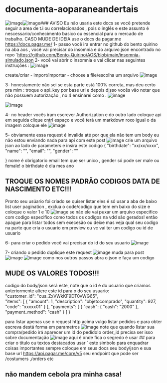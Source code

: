 # documenta-aoparaneandertais
![image](https://github.com/gamingthings/documentacaobr/assets/162502847/6cabb898-d84b-4c5b-9adf-b80c089b3840)![image](https://github.com/gamingthings/documentacaobr/assets/162502847/cefcb778-c3d9-4469-b752-57864ec591f5)###  AVISO
Eu não usaria este docs se você pretende seguir a area de t.i ou correlacionados , pois o inglês e este assunto é nescessario/conhecimento basico ou essencial para o mercado de trabalho. CASO MUDE DE IDEIA use o docs da pagar.me https://docs.pagar.me/
1-   passo você ira entrar no github do bento quirino na aba aos , você vai precisar do insomnia e do arquivo json encontrado no repo `https://github.com/Bento-Quirino/AOS/blob/main/insomnia-simulado.json
2- você vai abrir o insomnia e vai clicar nas seguintes instruções : ![image](https://github.com/gamingthings/documentacaobr/assets/162502847/6745cbe7-46a0-494f-8b36-b5375ec951d3)

create/criar - import/importar - choose a file/escolha um arquivo ![image](https://github.com/gamingthings/documentacaobr/assets/162502847/178f12ce-8b65-4435-a70a-c0b93cc26049)

3- honestamente não sei se esta parte está 100% correta, mas deu certo pra mim : troque o api_key por base url e depois disso vocês vão notar que não possuem autorização , no 4 ensinarei como .
![image](https://github.com/gamingthings/documentacaobr/assets/162502847/7a002613-4a0a-4325-96dc-3471d68d3d2c)

![image](https://github.com/gamingthings/documentacaobr/assets/162502847/00998545-28c2-4832-9a53-0d7ec0cb48ee)

4- no header vocês iram escrever Authorization e do outro lado coloque api em seguida clique cntrl espaço e você terá um markdown roxo igual o da imagem coloque ele ![image](https://github.com/gamingthings/documentacaobr/assets/162502847/bb5d3e5c-1c5b-4c3f-92c6-17ff5b1c3ed1)

5- obviamente essa request é invalida até por que ela não tem um body eu não estou enviando nada para api com este post ![image](https://github.com/gamingthings/documentacaobr/assets/162502847/c61e9cb0-5347-4e16-9f9a-1a5e74876c7a) crie um arquivo json  ao lado de parameters  e insira este codigo 
{
  "birthdate": "xx/xx/xxxx",
  "name": "",
  "email": "",
  "gender": "" 

}
nome é obrigatorio email tem que ser unico , gender só pode ser male ou female! o birthdate é dia mes ano
## TROQUE OS NOMES PADRÃO CODIGOS DATA DE NASCIMENTO ETC!!! 
Pronto seu usúario foi criado
se quiser listar eles é só usar a aba de baixo list user pagination , exclua o code/codigo que tem em baixo do size e coloque o valor 1 e 10 ![image](https://github.com/gamingthings/documentacaobr/assets/162502847/96fa207c-0331-4487-ab2e-6415277e9bad) se não ele vai puxar um arquivo especifico com codigo especifico como todos os codigos na vdd são gerados! então  apague para listar todos sem execesão ou deixe mas veja qual seu codigo na parte que cria o usuario em preview ou vc vai ter um codigo ou id de usuario

6-  para criar o pedido você vai precisar do id do seu usuario ![image](https://github.com/gamingthings/documentacaobr/assets/162502847/9ebcc614-3e1f-4a40-a571-9428f7370f9c)

7- criando o pedido duplique este request 
![image](https://github.com/gamingthings/documentacaobr/assets/162502847/96585822-8229-4c1e-b120-789877443020)
muda para post 
![image](https://github.com/gamingthings/documentacaobr/assets/162502847/c5cc652d-19c2-4e04-8536-6687e4487eab)
![image](https://github.com/gamingthings/documentacaobr/assets/162502847/0458a346-513c-4647-b129-fb0c06979897)
como nos outros passos abra o json e faça um codigo 
## MUDE OS VALORES TODOS!!!
codigo do body/json será este, note que o id é do usuario que criamos anteriormente altere este id para o do seu usuario:  
  "customer_id": "cus_ZxVWkKF9DT0vWG65",    
  "items": [
    {
      "amount": 1,
      "description": "objetocomprado",
      "quantity": 927,
      "code": "xxxxx01"
    }
  ],
  "payments": [
    {
      "cash": {
        "cash": "2000"
      },
      "payment_method": "cash"
    }
  ]
}

para listar apenas use o request http acima  vulgo listar pedidos
e para obter escreva destá forma em parametros   ![image](https://github.com/gamingthings/documentacaobr/assets/162502847/dde3a8ab-5481-47c4-9485-78df89ea0563) note que quando listar sua compra/pedido irá aparecer um id do pedido!o order_id precisa ser isso sobre documentação  ![image](https://github.com/gamingthings/documentacaobr/assets/162502847/92620eb5-35ef-40f6-befa-19a34e9b62f3) aqui é onde fica o segredo é usar ## para criar o titulo ou textos destacados usar `
este simbolo para enquadrar coisas importantes
sempre coloque em seus docs seu body/json e sua base url https://api.pagar.me/core/v5
seu endpoint que pode ser /costumers ,/orders etc 












## não mandem cebola pra minha casa! 
